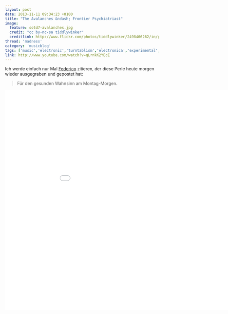 ```yaml
---
layout: post
date: 2013-11-11 09:34:23 +0100
title: "The Avalanches &ndash; Frontier Psychiatriast"
image:
  feature: sotd7-avalanches.jpg
  credit: "cc by-nc-sa tiddlywinker"
  creditlink: http://www.flickr.com/photos/tiddlywinker/2498466262/in/photostream/
thread: 'madness'
category: 'musicblog'
tags: ['music','electronic','turntablism','electronica','experimental','inedie','austrilian', 'song of the day']
link: http://www.youtube.com/watch?v=qLrnkK2YEcE
---
```


Ich werde einfach nur Mal [Federico](http://professorfedi.wordpress.com/) zitieren, der diese Perle heute morgen wieder ausgegraben und gepostet hat:

> Für den gesunden Wahnsinn am Montag-Morgen.

<iframe width="960" height="720" src="//www.youtube-nocookie.com/embed/qLrnkK2YEcE" frameborder="0" allowfullscreen></iframe>